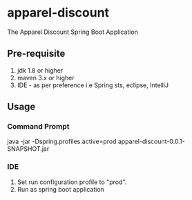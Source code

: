 # apparel-discount
The Apparel Discount Spring Boot Application

## Pre-requisite
1. jdk 1.8 or higher
2. maven 3.x or higher
3. IDE - as per preference i.e Spring sts, eclipse, IntelliJ

## Usage

### Command Prompt

java -jar -Dspring.profiles.active=prod apparel-discount-0.0.1-SNAPSHOT.jar

### IDE

1. Set run configuration profile to "prod".
2. Run as spring boot application

